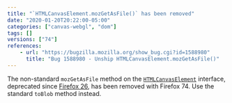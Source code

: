 ```yaml
---
title: "`HTMLCanvasElement.mozGetAsFile()` has been removed"
date: "2020-01-20T20:22:00-05:00"
categories: ["canvas-webgl", "dom"]
tags: []
versions: ["74"]
references:
    - url: "https://bugzilla.mozilla.org/show_bug.cgi?id=1588980"
      title: "Bug 1588980 - Unship HTMLCanvasElement.mozGetAsFile()"
---
```

The non-standard `mozGetAsFile` method on the [`HTMLCanvasElement`](https://developer.mozilla.org/docs/Web/API/HTMLCanvasElement) interface, deprecated since [Firefox 26](https://www.fxsitecompat.dev/en-CA/docs/2013/htmlcanvaselement-mozgetasfile-has-been-deprecated/), has been removed with Firefox 74. Use the standard `toBlob` method instead.

